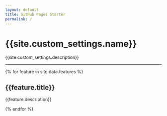 ```yaml
---
layout: default
title: GitHub Pages Starter
permalink: /
---
```



<h1>{{site.custom_settings.name}}</h1>
<p class="lead mb-2">{{site.custom_settings.description}}</p>

<hr>

{% for feature in site.data.features %}

<div class="mb-2">
    <h2>{{feature.title}}</h2>
    {{feature.description}}
</div>

{% endfor %}

